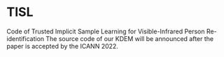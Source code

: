 # TISL
Code of Trusted Implicit Sample Learning for Visible-Infrared Person Re-identification
The source code of our KDEM will be announced after the paper is accepted by the ICANN 2022.
